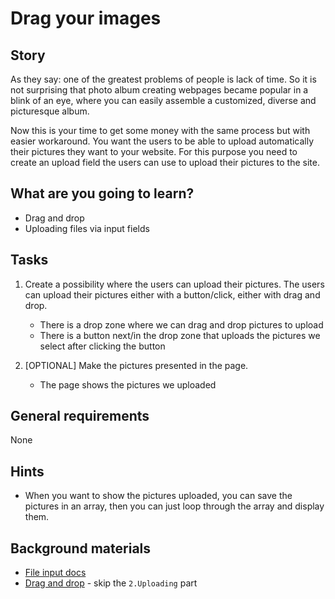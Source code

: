 # Drag your images

## Story

As they say: one of the greatest problems of people is lack of time. So it is not surprising that photo album creating webpages became popular in a blink of an eye, where you can easily assemble a customized, diverse and picturesque album.

Now this is your time to get some money with the same process but with easier workaround.
You want the users to be able to upload automatically their pictures they want to your website.
For this purpose you need to create an upload field the users can use to upload their pictures to the site.

## What are you going to learn?

- Drag and drop
- Uploading files via input fields

## Tasks

1. Create a possibility where the users can upload their pictures. The users can upload their pictures either with a button/click, either with drag and drop.
    - There is a drop zone where we can drag and drop pictures to upload
    - There is a button next/in the drop zone that uploads the pictures we select after clicking the button

2. [OPTIONAL] Make the pictures presented in the page.
    - The page shows the pictures we uploaded

## General requirements

None

## Hints

- When you want to show the pictures uploaded, you can save the pictures in an array, then you can just loop through the array and display them.

## Background materials

- <i class="far fa-exclamation"></i> [File input docs](https://developer.mozilla.org/en-US/docs/Web/HTML/Element/input/file)
- <i class="far fa-exclamation"></i> [Drag and drop](https://soshace.com/the-ultimate-guide-to-drag-and-drop-image-uploading-with-pure-javascript/) - skip the `2.Uploading` part
